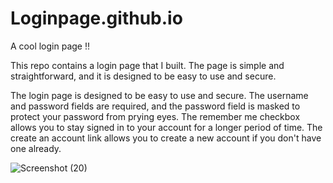 # Loginpage.github.io

A cool login page !!

This repo contains a login page that I built. The page is simple and straightforward, and it is designed to be easy to use and secure.

The login page is designed to be easy to use and secure. The username and password fields are required, and the password field is masked to protect your password from prying eyes. The remember me checkbox allows you to stay signed in to your account for a longer period of time. The create an account link allows you to create a new account if you don't have one already.

![Screenshot (20)](https://github.com/soorjya/Loginpage.github.io/assets/99492724/3ac16bbb-b834-4a74-9371-348c92dfabfb)
